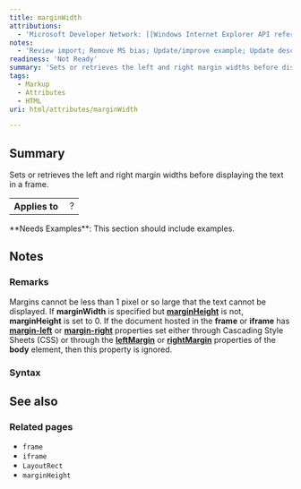 ```yaml
---
title: marginWidth
attributions:
  - 'Microsoft Developer Network: [[Windows Internet Explorer API reference](http://msdn.microsoft.com/en-us/library/ie/hh828809%28v=vs.85%29.aspx) Article]'
notes:
  - 'Review import; Remove MS bias; Update/improve example; Update descriptions; Fix lists & compatibility info'
readiness: 'Not Ready'
summary: 'Sets or retrieves the left and right margin widths before displaying the text in a frame.'
tags:
  - Markup
  - Attributes
  - HTML
uri: html/attributes/marginWidth

---
```

## Summary

Sets or retrieves the left and right margin widths before displaying the text in a frame.

<table class="wikitable">
<tr>
<th>
Applies to

</th>
<td>
 ?

</td>
</tr>
</table>
**Needs Examples**: This section should include examples.

## Notes

### Remarks

Margins cannot be less than 1 pixel or so large that the text cannot be displayed. If **marginWidth** is specified but [**marginHeight**](/html/attributes/marginHeight) is not, **marginHeight** is set to 0. If the document hosted in the **frame** or **iframe** has [**margin-left**](/css/properties/margin-left) or [**margin-right**](/css/properties/margin-right) properties set either through Cascading Style Sheets (CSS) or through the [**leftMargin**](/html/attributes/leftMargin) or [**rightMargin**](/html/attributes/rightMargin) properties of the **body** element, then this property is ignored.

### Syntax

## See also

### Related pages

-   `frame`
-   `iframe`
-   `LayoutRect`
-   `marginHeight`
